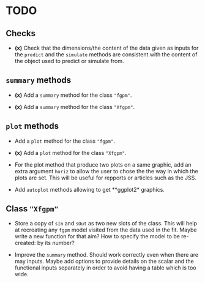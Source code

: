 TODO
====

Checks
------

-   **(x)** Check that the dimensions/the content of the data given as
    inputs for the `predict` and the `simulate` methods are consistent
    with the content of the object used to predict or simulate from.

`summary` methods
-----------------

-   **(x)** Add a `summary` method for the class `"fgpm"`.

-   **(x)** Add a `summary` method for the class `"Xfgpm"`.

`plot` methods
--------------

-   Add a `plot` method for the class `"fgpm"`.

-   **(x)** Add a `plot` method for the class `"Xfgpm"`.

-   For the plot method that produce two plots on a same graphic, add an
    extra argument `horiz` to allow the user to chose the the way in
    which the plots are set. This will be useful for repports or
    articles such as the JSS.

-   Add `autoplot` methods allowing to get \*\*ggplot2\* graphics.

Class `"Xfgpm"`
---------------

-   Store a copy of `sIn` and `sOut` as two new slots of the class. This
    will help at recreating any `fgpm` model visited from the data used
    in the fit. Maybe write a new function for that aim? How to specify
    the model to be re-created: by its number?

-   Improve the `summary` method. Should work correctly even when there
    are may inputs. Maybe add options to provide details on the scalar
    and the functional inputs separately in order to avoid having a
    table which is too wide.
